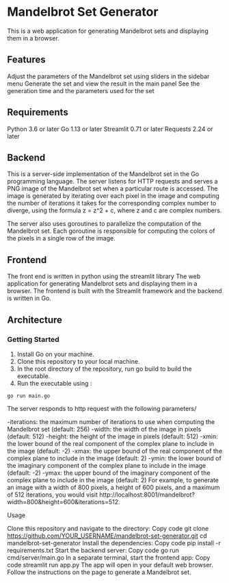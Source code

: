 # Mandelbrot Set Generator

This is a web application for generating Mandelbrot sets and displaying them in a browser.

## Features

Adjust the parameters of the Mandelbrot set using sliders in the sidebar menu
Generate the set and view the result in the main panel
See the generation time and the parameters used for the set

## Requirements

Python 3.6 or later
Go 1.13 or later
Streamlit 0.71 or later
Requests 2.24 or later

## Backend

This is a server-side implementation of the Mandelbrot set in the Go programming language. The server listens for HTTP requests and serves a PNG image of the Mandelbrot set when a particular route is accessed. The image is generated by iterating over each pixel in the image and computing the number of iterations it takes for the corresponding complex number to diverge, using the formula z = z^2 + c, where z and c are complex numbers.

The server also uses goroutines to parallelize the computation of the Mandelbrot set. Each goroutine is responsible for computing the colors of the pixels in a single row of the image.

## Frontend
The front end is written in python using the streamlit library
The web application for generating Mandelbrot sets and displaying them in a browser. The frontend is built with the Streamlit framework and the backend is written in Go.



## Architecture


### Getting Started

1. Install Go on your machine.
2. Clone this repository to your local machine.
3. In the root directory of the repository, run go build to build the executable.
4. Run the executable using :
```
go run main.go
```
The server responds to http request with the following parameters/

-iterations: the maximum number of iterations to use when computing the Mandelbrot set (default: 256)
-width: the width of the image in pixels (default: 512)
-height: the height of the image in pixels (default: 512)
-xmin: the lower bound of the real component of the complex plane to include in the image (default: -2)
-xmax: the upper bound of the real component of the complex plane to include in the image (default: 2)
-ymin: the lower bound of the imaginary component of the complex plane to include in the image (default: -2)
-ymax: the upper bound of the imaginary component of the complex plane to include in the image (default: 2)
For example, to generate an image with a width of 800 pixels, a height of 600 pixels, and a maximum of 512 iterations, you would visit http://localhost:8001/mandelbrot?width=800&height=600&iterations=512.



Usage

Clone this repository and navigate to the directory:
Copy code
git clone https://github.com/YOUR_USERNAME/mandelbrot-set-generator.git
cd mandelbrot-set-generator
Install the dependencies:
Copy code
pip install -r requirements.txt
Start the backend server:
Copy code
go run cmd/server/main.go
In a separate terminal, start the frontend app:
Copy code
streamlit run app.py
The app will open in your default web browser. Follow the instructions on the page to generate a Mandelbrot set.



